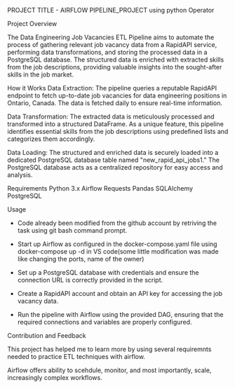 PROJECT TITLE - AIRFLOW PIPELINE_PROJECT using python Operator

Project Overview

The Data Engineering Job Vacancies ETL Pipeline aims to automate the process of gathering relevant job vacancy data from a RapidAPI service, performing data transformations, and storing the processed data in a PostgreSQL database. The structured data is enriched with extracted skills from the job descriptions, providing valuable insights into the sought-after skills in the job market.

How it Works
Data Extraction: The pipeline queries a reputable RapidAPI endpoint to fetch up-to-date job vacancies for data engineering positions in Ontario, Canada. The data is fetched daily to ensure real-time information.

Data Transformation: The extracted data is meticulously processed and transformed into a structured DataFrame. As a unique feature, this pipeline identifies essential skills from the job descriptions using predefined lists and categorizes them accordingly.

Data Loading: The structured and enriched data is securely loaded into a dedicated PostgreSQL database table named "new_rapid_api_jobs1." The PostgreSQL database acts as a centralized repository for easy access and analysis.

Requirements
Python 3.x
Airflow
Requests
Pandas
SQLAlchemy
PostgreSQL

Usage
- Code already been modified from the github account by retriving the task using git bash command prompt. 

- Start up Airflow as configured in the docker-compose.yaml file using docker-compose up -d in VS code(some little modification was made like changing the ports, name of the owner)

- Set up a PostgreSQL database with credentials and ensure the connection URL is correctly provided in the script.

- Create a RapidAPI account and obtain an API key for accessing the job vacancy data.


- Run the pipeline with Airflow using the provided DAG, ensuring that the required connections and variables are properly configured.

Contribution and Feedback

This project has helped me to learn more by using several requiremnts needed to practice ETL techniques with airflow. 

Airflow offers ability to scehdule, monitor, and most importantly, scale, increasingly complex workflows.
